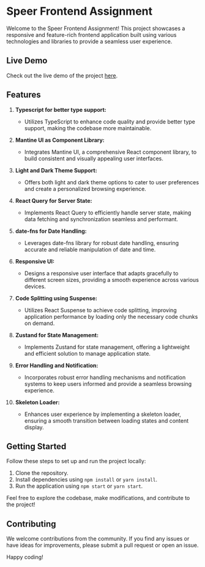 # Speer Frontend Assignment

Welcome to the Speer Frontend Assignment! This project showcases a responsive and feature-rich frontend application built using various technologies and libraries to provide a seamless user experience.

## Live Demo

Check out the live demo of the project [here](<insert live demo link>).

## Features

1. **Typescript for better type support:**
   - Utilizes TypeScript to enhance code quality and provide better type support, making the codebase more maintainable.

2. **Mantine UI as Component Library:**
   - Integrates Mantine UI, a comprehensive React component library, to build consistent and visually appealing user interfaces.

3. **Light and Dark Theme Support:**
   - Offers both light and dark theme options to cater to user preferences and create a personalized browsing experience.

4. **React Query for Server State:**
   - Implements React Query to efficiently handle server state, making data fetching and synchronization seamless and performant.

5. **date-fns for Date Handling:**
   - Leverages date-fns library for robust date handling, ensuring accurate and reliable manipulation of date and time.

6. **Responsive UI:**
   - Designs a responsive user interface that adapts gracefully to different screen sizes, providing a smooth experience across various devices.

7. **Code Splitting using Suspense:**
   - Utilizes React Suspense to achieve code splitting, improving application performance by loading only the necessary code chunks on demand.

8. **Zustand for State Management:**
   - Implements Zustand for state management, offering a lightweight and efficient solution to manage application state.

9. **Error Handling and Notification:**
   - Incorporates robust error handling mechanisms and notification systems to keep users informed and provide a seamless browsing experience.

10. **Skeleton Loader:**
    - Enhances user experience by implementing a skeleton loader, ensuring a smooth transition between loading states and content display.

## Getting Started

Follow these steps to set up and run the project locally:

1. Clone the repository.
2. Install dependencies using `npm install` or `yarn install`.
3. Run the application using `npm start` or `yarn start`.

Feel free to explore the codebase, make modifications, and contribute to the project!

## Contributing

We welcome contributions from the community. If you find any issues or have ideas for improvements, please submit a pull request or open an issue.

Happy coding!